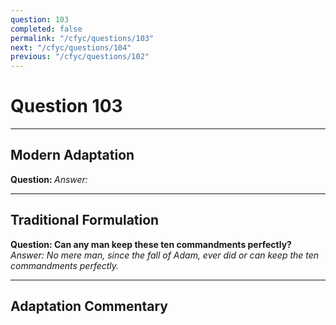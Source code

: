 ```yaml
---
question: 103
completed: false
permalink: "/cfyc/questions/103"
next: "/cfyc/questions/104"
previous: "/cfyc/questions/102"
---
```

# Question 103
---
## Modern Adaptation
<strong>
    Question:
</strong>

<em>
    Answer:
</em>

---
## Traditional Formulation
<strong>
    Question: Can any man keep these ten commandments perfectly?
</strong>

<em>
    Answer: No mere man, since the fall of Adam, ever did or can keep the ten commandments perfectly.
</em>

---
## Adaptation Commentary
